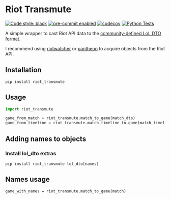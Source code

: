 # Riot Transmute

[![Code style: black](https://img.shields.io/badge/code%20style-black-000000.svg)](https://github.com/psf/black)
[![pre-commit enabled][pre-commit badge]][pre-commit project]
[![codecov](https://codecov.io/gh/mrtolkien/riot_transmute/branch/master/graph/badge.svg?token=R9DU7KJSPT)](https://codecov.io/gh/mrtolkien/riot_transmute)
[![Python Tests](https://github.com/mrtolkien/riot_transmute/actions/workflows/pr_tests_python.yml/badge.svg)](https://github.com/mrtolkien/riot_transmute/actions/workflows/pr_tests_python.yml)

[pre-commit badge]: https://img.shields.io/badge/pre--commit-enabled-brightgreen?logo=pre-commit&logoColor=white
[pre-commit project]: https://pre-commit.com/

A simple wrapper to cast Riot API data to the [community-defined LoL DTO format](https://github.com/mrtolkien/lol_dto).

I recommend using [riotwatcher](https://pypi.org/project/riotwatcher/) or [pantheon](https://pypi.org/project/pantheon/)
 to acquire objects from the Riot API.

## Installation

`pip install riot_transmute`

## Usage

```python
import riot_transmute

game_from_match = riot_transmute.match_to_game(match_dto)
game_from_timeline = riot_transmute.match_timeline_to_game(match_timeline_dto, game_id, platform_id)
```

## Adding names to objects

### Install lol_dto extras

`pip install riot_transmute lol_dto[names]`

## Names usage

`game_with_names = riot_transmute.match_to_game(match)`
